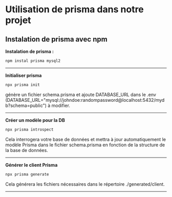 # Utilisation de prisma dans notre projet
## Instalation de prisma avec npm


**Instalation de prisma :**
```bash
npm instal prisma mysql2
```

---


**Initialiser prisma**
```bash
npx prisma init
```
génère un fichier schema.prisma et ajoute DATABASE_URL dans le .env (DATABASE_URL="mysql://johndoe:randompassword@localhost:5432/mydb?schema=public") à modifier.

---


**Créer un modèle pour la DB**
```bash
npx prisma introspect
```
Cela interrogera votre base de données et mettra à jour automatiquement le modèle Prisma dans le fichier schema.prisma en fonction de la structure de la base de données.

---

**Générer le client Prisma**
```bash
npx prisma generate
```
Cela générera les fichiers nécessaires dans le répertoire ./generated/client.

---

